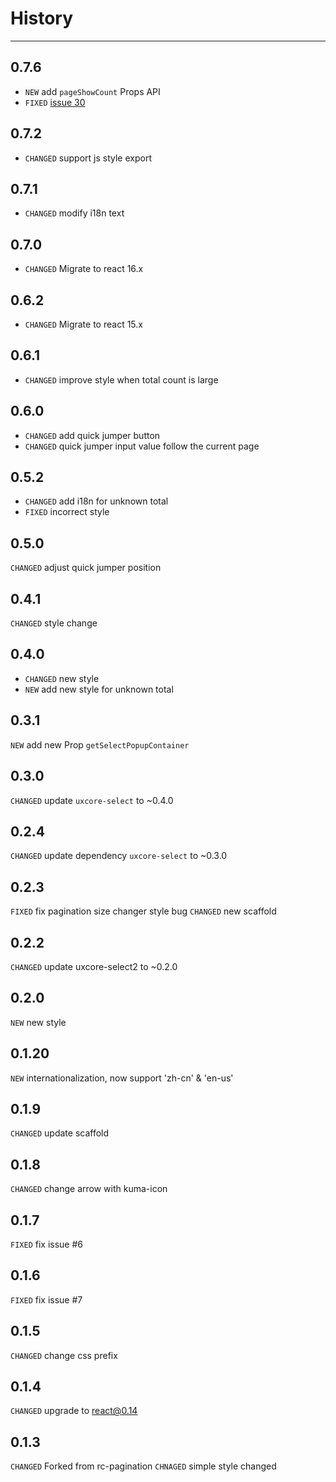 # History

---
## 0.7.6

* `NEW` add `pageShowCount` Props API
* `FIXED` [issue 30](https://github.com/uxcore/uxcore-pagination/issues/30)

## 0.7.2

* `CHANGED` support js style export

## 0.7.1

* `CHANGED` modify i18n text

## 0.7.0

* `CHANGED` Migrate to react 16.x

## 0.6.2  

* `CHANGED` Migrate to react 15.x

## 0.6.1

* `CHANGED` improve style when total count is large

## 0.6.0

* `CHANGED` add quick jumper button 
* `CHANGED` quick jumper input value follow the current page

## 0.5.2

* `CHANGED` add i18n for unknown total
* `FIXED` incorrect style

## 0.5.0

`CHANGED` adjust quick jumper position

## 0.4.1

`CHANGED` style change

## 0.4.0

* `CHANGED` new style
* `NEW` add new style for unknown total

## 0.3.1

`NEW` add new Prop `getSelectPopupContainer`

## 0.3.0

`CHANGED` update `uxcore-select` to ~0.4.0

## 0.2.4

`CHANGED` update dependency `uxcore-select` to ~0.3.0

## 0.2.3

`FIXED` fix pagination size changer style bug
`CHANGED` new scaffold

## 0.2.2

`CHANGED` update uxcore-select2 to ~0.2.0

## 0.2.0

`NEW` new style

## 0.1.20

`NEW` internationalization, now support 'zh-cn' & 'en-us'

## 0.1.9
`CHANGED` update scaffold

## 0.1.8
`CHANGED` change arrow with kuma-icon

## 0.1.7

`FIXED` fix issue #6

## 0.1.6

`FIXED` fix issue #7

## 0.1.5

`CHANGED` change css prefix

## 0.1.4

`CHANGED` upgrade to react@0.14


## 0.1.3

`CHANGED` Forked from rc-pagination
`CHNAGED` simple style changed
